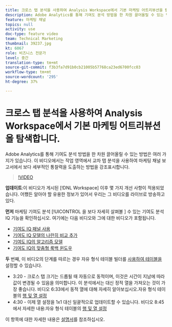 ```yaml
---
title: 크로스 탭 분석을 사용하여 Analysis Workspace에서 기본 마케팅 어트리뷰션을 탐색합니다.
description: Adobe Analytics를 통해 기여도 분석 방법을 한 차원 끌어올릴 수 있는 방법은 여러 가지가 있습니다. 이 비디오에서는 작업 영역에서 교차 탭 분석을 사용하여 마케팅 채널 보고서에서 보다 세부적인 통찰력을 도출하는 방법을 강조표시합니다.
feature: 마케팅 채널
topics: null
activity: use
doc-type: feature video
team: Technical Marketing
thumbnail: 39237.jpg
kt: 6067
role: 비즈니스 전문가
level: 중간
translation-type: tm+mt
source-git-commit: f3b3fa7d91b0cb21005b57768ca23ed6700fcc03
workflow-type: tm+mt
source-wordcount: '295'
ht-degree: 37%

---
```



# 크로스 탭 분석을 사용하여 Analysis Workspace에서 기본 마케팅 어트리뷰션을 탐색합니다.

Adobe Analytics를 통해 기여도 분석 방법을 한 차원 끌어올릴 수 있는 방법은 여러 가지가 있습니다. 이 비디오에서는 작업 영역에서 교차 탭 분석을 사용하여 마케팅 채널 보고서에서 보다 세부적인 통찰력을 도출하는 방법을 강조표시합니다.

>[!VIDEO](https://video.tv.adobe.com/v/39237/?quality=12&learn=on)

**업데이트**:이 비디오가 게시된  [!DNL Workspace] 이후 몇 가지 개선 사항이 적용되었습니다. 어쨌든 알아야 할 유용한 정보가 있어서 우리는 그 비디오를 라이브로 방송하고 있다.

**먼저** 마케팅 기여도 분석 [!UICONTROL 을 보다 자세히 살펴볼 ] 수 있는 기여도 분석 IQ 기능을 확인하십시오. 여기에는 다음 비디오와 그에 대한 비디오가 포함됩니다.

* [기여도 IQ 패널 사용](using-the-attribution-iq-panel.md)
* [기여도 IQ 모델의 나란히 비교 추가](adding-side-by-side-comparisons-of-attribution-iq-models.md)
* [기여도 IQ의 알고리즘 모델](algorithmic-model-in-attribution-iq.md)
* [기여도 IQ의 맞춤형 룩백 윈도우](custom-lookback-windows-in-attribution-iq.md)

**두** 번째, 이 비디오의 단계를 따르는 경우 자유 형식 테이블 빌더를  [사용하여 테이블을 ](../building-freeform-tables/using-the-freeform-table-builder-in-analysis-workspace.md) 설정할 수 있습니다.

* 3:20 - 크로스 탭 크기는 드롭될 때 자동으로 동적이며, 이것은 시간이 지남에 따라 값이 변경될 수 있음을 의미합니다. 이 분석에서는 대신 정적 열을 가져오는 것이 가장 좋습니다. 비디오 6:33에서 동적 열에 대해 자세히 알아보십시오.자유 형식 테이블의 [행 및 열 설정](../building-freeform-tables/row-and-column-settings-in-freeform-tables.md)
* 4:30 - 이제 열 설정을 1x1 대신 일괄적으로 업데이트할 수 있습니다. 비디오 8:45에서 자세한 내용:자유 형식 테이블의 [행 및 열 설정](../building-freeform-tables/row-and-column-settings-in-freeform-tables.md)


이 항목에 대한 자세한 내용은 [설명서](https://docs.adobe.com/content/help/ko-KR/analytics/analyze/analysis-workspace/attribution/models.html)를 참조하십시오.
